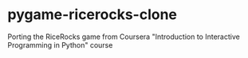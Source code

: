 pygame-ricerocks-clone
======================

Porting the RiceRocks game from Coursera "Introduction to Interactive Programming in Python" course

